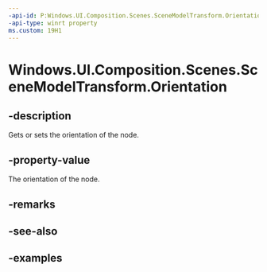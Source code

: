 ```yaml
---
-api-id: P:Windows.UI.Composition.Scenes.SceneModelTransform.Orientation
-api-type: winrt property
ms.custom: 19H1
---
```


<!-- Property syntax.
public Quaternion Orientation { get;  set; }
-->

# Windows.UI.Composition.Scenes.SceneModelTransform.Orientation

## -description

Gets or sets the orientation of the node.



## -property-value

The orientation of the node.

## -remarks

## -see-also

## -examples

